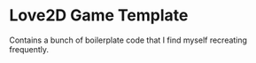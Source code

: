 # Love2D Game Template
Contains a bunch of boilerplate code that I find myself recreating frequently.
